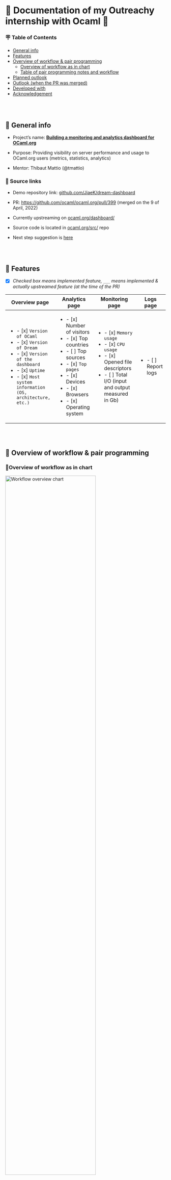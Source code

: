 # 🐫 Documentation of my Outreachy internship with Ocaml 🐫

### 🪧 Table of Contents
- [General info](https://github.com/JiaeK/Outreachy-internship-for-OCaml/edit/main/README.md#-general-info)
- [Features](https://github.com/JiaeK/Outreachy-internship-for-OCaml/edit/main/README.md#-features)
- [Overview of workflow & pair programming](https://github.com/JiaeK/Outreachy-internship-for-OCaml/edit/main/README.md#-overview-of-workflow--pair-programming)
  - [Overview of workflow as in chart](https://github.com/JiaeK/Outreachy-internship-for-OCaml/edit/main/README.md#overview-of-workflow-as-in-chart)
  - [Table of pair programming notes and workflow](https://github.com/JiaeK/Outreachy-internship-for-OCaml/edit/main/README.md#table-of-pair-programming-notes-and-workflow)
- [Planned outlook](https://github.com/JiaeK/Outreachy-internship-for-OCaml/edit/main/README.md#%EF%B8%8F-planned-outlook)
- [Outlook (when the PR was merged)](https://github.com/JiaeK/Outreachy-internship-for-OCaml/blob/main/README.md#-outlook-when-the-pr-was-merged)
- [Developed with](https://github.com/JiaeK/Outreachy-internship-for-OCaml/edit/main/README.md#-developed-with)
- [Acknowledgement](https://github.com/JiaeK/Outreachy-internship-for-OCaml/edit/main/README.md#acknowlegdement)


<br>
<br>

## 📣 General info
- Project’s name: <ins>**Building a monitoring and analytics dashboard for OCaml.org**</ins>
- Purpose: Providing visibility on server performance and usage to OCaml.org users (metrics, statistics, analytics)

- Mentor: Thibaut Mattio (@tmattio)


### 📣 Source links

- Demo repository link: [github.com/JiaeK/dream-dashboard](https://github.com/JiaeK/dream-dashboard)

- PR: https://github.com/ocaml/ocaml.org/pull/399 (merged on the 9 of April, 2022)

- Currently upstreaming on [ocaml.org/dashboard/](https://ocaml.org/dashboard/)
 
- Source code is located in [ocaml.org/src/](https://github.com/ocaml/ocaml.org/tree/main/src/dream_dashboard) repo

- Next step suggestion is [here](https://github.com/ocaml/ocaml.org/issues/410) 


<br>
<br>

## 🌈 Features 
- [x] *Checked box means implemented feature, `___`  means implemented & actually upstreamed feature (at the time of the PR)*

| Overview page | Analytics page | Monitoring page | Logs page |
| --------------- | --------------- | --------------- | --------------- |
| <ul><li>- [x] `Version of OCaml`</li><li> - [x] `Version of Dream`</li><li> - [x] `Version of the dashboard`</li><li> - [x] `Uptime`</li><li>- [x] `Host system information (OS, architecture, etc.)`</li></ul> | <ul><li>- [x] Number of visitors</li><li> - [x] Top countries</li><li> - [ ] Top sources </li><li> - [x] `Top pages`</li><li> - [x] Devices</li><li>- [x] Browsers</li><li>- [x] Operating system </li></ul> | <ul><li>- [x] `Memory usage`</li><li>- [x] `CPU usage`</li><li>- [x] Opened file descriptors</li><li>- [ ] Total I/O (input and output measured in Gb)</li></ul> |<ul><li>- [ ] Report logs </li></ul>|


<br>
<br>


## 🧭 Overview of workflow & pair programming 


### 🔹Overview of workflow as in chart 
<img src="https://user-images.githubusercontent.com/78751231/171423548-98cf1ecf-cfa1-4a0c-9d85-519a27b13929.png" alt="Workflow overview chart" title="Workflow overview chart"
     width="75%"/>


<br>

### 🔹Table of pair programming notes and workflow 

<b>Before</b> - Get familiarise with [mirage-metrics](https://github.com/mirage/metrics) (`CPU`, `memory`), Study & reference Phoenix.LiveDashboard

[Pair programming #1](https://github.com/JiaeK/Outreachy-internship-for-OCaml/blob/main/Pair%20programming%20notes/Pair%20programming%20%231%2C%202.md) - 
Basic concepts of OCaml, How to reference OCaml API when writing OCaml, OCaml syntax

[Pair programming #2](https://github.com/JiaeK/Outreachy-internship-for-OCaml/blob/main/Pair%20programming%20notes/Pair%20programming%20%232.md) - `Uptime`, Returning to `CPU`, `metrics-lwt`

[Pair programming #3](https://github.com/JiaeK/Outreachy-internship-for-OCaml/blob/main/Pair%20programming%20notes/Pair%20programming%20%233.md) - Get familiarise with `Dream`, Implement a `spin-dream` project, How to reference `build_info`, `alcotest`

[Pair programming #4](https://github.com/JiaeK/Outreachy-internship-for-OCaml/blob/main/Pair%20programming%20notes/Pair%20programming%20%234.md) - Implement `platform` & `CPU` & `uptime`, Learn about `Luv` & `ocaml-node-unix` & `I/O` & `mutex`

[Pair programming #5](https://github.com/JiaeK/Outreachy-internship-for-OCaml/blob/main/Pair%20programming%20notes/Pair%20programming%20%235.md) - `user agent`, `os`, `device info`, `events`

Pair programming #6 - Revision, refactoring

<details>
  <summary>Pp #7 ~ #15 - ⚠️Working in progress (click to expand) </summary>
  

[Pair programming #7]() - `top browser`, `top os`, `top devices`, `CPU usage`

[Pair programming #8]() - `load average`, `memory usage`, `opened file descriptors`

[Pair programming #9]() - 

[Pair programming #10]()

[Pair programming #11]()

[Pair programming #12]()

[Pair programming #13]()

[Pair programming #14]() - Aggregate, Make it more reponsive, Remove unuse code for now

[Pair programming #15]() - Rebase, Check everything before go upstream, Open an issue for the next steps
</details>


<br>
<br>


## 🗺️ Planned outlook 
*Disclaimer: this UI design and all the foundations of back-end code exist inside of the repo, but the actual outlook when the PR was merged is different as shown in the next paragraph*
#### 🔹Overview page
![dash o](https://user-images.githubusercontent.com/78751231/171993753-020a3e6d-7a9c-4e53-be33-cc903c36918e.png)

#### 🔹Monitoring page
![dash m](https://user-images.githubusercontent.com/78751231/171993800-f9bedcd6-f0ed-42dd-b92f-a33ef665a3c1.png)

#### 🔹Analytics page
![dash a1](https://user-images.githubusercontent.com/78751231/171993825-e9227600-949c-49ad-81ff-53aaf4a26ddd.png)
![dash a2](https://user-images.githubusercontent.com/78751231/171993832-17e1a2d2-1756-4c5f-81d2-e317105c32c4.png)


<br>
<br>


## 📈 Outlook (when the PR was merged)
#### 🔹Overview page
![dashboard overview 3 25 2022](https://user-images.githubusercontent.com/78751231/171997940-e15e272c-cdc4-4db5-918e-1b369a2925e0.png)


#### 🔹Analytics page
![dashboard analytics 3 25 2022](https://user-images.githubusercontent.com/78751231/171997946-045ac617-4b29-4d71-a90b-eff09349e4bf.png)


<br>
<br>


## 🔧 Developed with 
- [OCaml](https://github.com/ocaml/ocaml) : A functional, statically-typed programming language from the ML family, offering a powerful module system extending that of Standard ML and a feature-rich, class-based object system
- [Dune](https://ocaml.org/p/dune/3.2.0) : A build system designed for OCaml/Reason projects
- [Dream](https://ocaml.org/p/dream/1.0.0~alpha4) : Easy-to-use, feature-complete Web framework without boilerplate 
- [crunch](https://ocaml.org/p/crunch/3.2.0) : Convert a filesystem into a static OCaml module
- [dune-build-info](https://ocaml.org/p/dune-build-info/3.2.0) : Embed build informations inside executable
- [luv](https://ocaml.org/p/luv/0.5.11) : A neatly-packaged OCaml/Reason binding to libuv, the cross-platform C library that does asynchronous I/O in Node.js and runs Node's
main loop
- [metrics-lwt](https://ocaml.org/p/metrics-lwt/0.4.0) : Lwt backend for the Metrics library 
- [user-agent-parser](https://ocaml.org/p/user-agent-parser/0.2.0) : OCaml implementation of the user agent parse rules of uap-core 
- [digestif](https://ocaml.org/p/digestif/1.1.2) : Hash algorithms in C and OCaml (SHA*, RIPEMD160, BLAKE2* and MD5) 
- [alcotest](https://ocaml.org/p/alcotest/1.5.0) : A lightweight and colourful test framework that exposes a simple interface to perform unit tests
- [odoc](https://ocaml.org/p/odoc/2.1.0) : OCaml documentation generator 
- [ppx_deriving_yojson](https://ocaml.org/p/ppx_deriving_yojson/3.6.1) : A plugin that generates JSON serializers and deserializes that use the Yojson library
from an OCaml type definition
- [yojson](https://ocaml.org/p/yojson/1.7.0) : JSON library for OCaml
- [timedesc](https://ocaml.org/p/timedesc/0.6.0) : OCaml date time handling and reasoning suite
- [Tailwind CSS](https://tailwindcss.com/) : A utility-first CSS framework for rapidly building custom user interfaces
- [Alpine.js](https://alpinejs.dev/): A rugged, minimal framework for composing JavaScript behavior in your markup


<br>
<br>

### Acknowlegdement
- This project is inspired by [Phoenix.LiveDashboard](https://github.com/phoenixframework/phoenix_live_dashboard) and [plausible.io](https://plausible.io/)
- UI design by Asaad Mahmood 
- 📺 Watch the final public presentation I organised & hosted with my amazing fellow interns: [here](https://watch.ocaml.org/videos/watch/f3829e4b-e2cd-443e-8502-f406e893fe5f)
- 📰 Read more stories of my Outreachy internship experience on [my blog](https://jiaek.wordpress.com)


